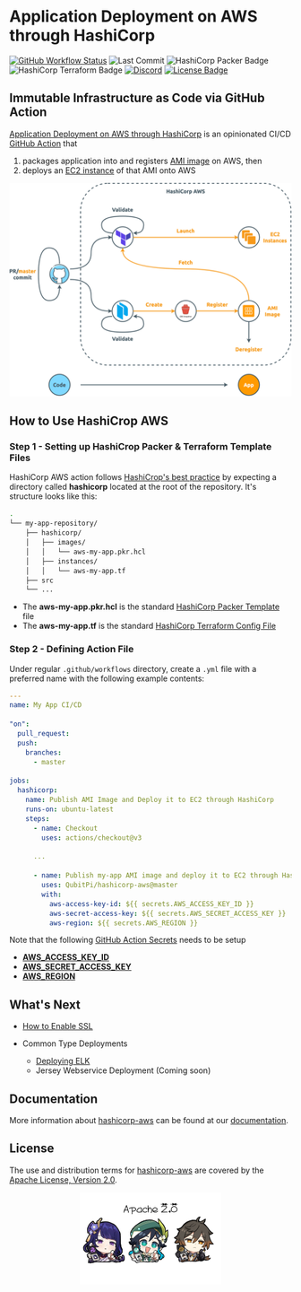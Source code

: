 Application Deployment on AWS through HashiCorp
===============================================

[![GitHub Workflow Status][GitHub Workflow Status]](https://github.com/QubitPi/hashicorp-aws/actions/workflows/ci-cd.yml)
![Last Commit]
![HashiCorp Packer Badge][HashiCorp Packer Badge]
![HashiCorp Terraform Badge][HashiCorp Terraform Badge]
[![Discord]](https://discord.com/widget?id=1060753787125514332)
[![License Badge][License Badge]](https://www.apache.org/licenses/LICENSE-2.0)

Immutable Infrastructure as Code via GitHub Action
--------------------------------------------------

[Application Deployment on AWS through HashiCorp][hashicorp-aws] is an opinionated CI/CD [GitHub Action] that

1. packages application into and registers [AMI image][AWS AMI] on AWS, then
2. deploys an [EC2 instance][AWS EC2] of that AMI onto AWS

![Error loading hashicorp-aws.png](https://github.com/QubitPi/QubitPi/blob/master/img/hashicorp-aws/hashicorp-aws.png?raw=true)

How to Use HashiCrop AWS
------------------------

### Step 1 - Setting up HashiCrop Packer & Terraform Template Files

HashiCorp AWS action follows [HashiCrop's best practice][HashiCorp Tutorial] by expecting a directory called
**hashicorp** located at the root of the repository. It's structure looks like this:

```bash
.
└── my-app-repository/
    ├── hashicorp/
    │   ├── images/
    │   │   └── aws-my-app.pkr.hcl
    │   ├── instances/
    │   │   └── aws-my-app.tf
    ├── src
    └── ...
```

- The **aws-my-app.pkr.hcl** is the standard [HashiCorp Packer Template][HashiCorp Packer Template] file
- The **aws-my-app.tf** is the standard [HashiCorp Terraform Config File][HashiCorp Terraform Config File]

### Step 2 - Defining Action File

Under regular `.github/workflows` directory, create a `.yml` file with a preferred name with the following example
contents:

```yaml
---
name: My App CI/CD

"on":
  pull_request:
  push:
    branches:
      - master

jobs:
  hashicorp:
    name: Publish AMI Image and Deploy it to EC2 through HashiCorp
    runs-on: ubuntu-latest
    steps:
      - name: Checkout
        uses: actions/checkout@v3

      ...

      - name: Publish my-app AMI image and deploy it to EC2 through HashiCorp
        uses: QubitPi/hashicorp-aws@master
        with:
          aws-access-key-id: ${{ secrets.AWS_ACCESS_KEY_ID }}
          aws-secret-access-key: ${{ secrets.AWS_SECRET_ACCESS_KEY }}
          aws-region: ${{ secrets.AWS_REGION }}
```

Note that the following [GitHub Action Secrets][GitHub Action - How to set up] needs to be setup

- [**AWS_ACCESS_KEY_ID**](https://docs.aws.amazon.com/cli/latest/userguide/cli-configure-envvars.html)
- [**AWS_SECRET_ACCESS_KEY**](https://docs.aws.amazon.com/cli/latest/userguide/cli-configure-envvars.html)
- [**AWS_REGION**](https://docs.aws.amazon.com/cli/latest/userguide/cli-configure-envvars.html)

What's Next
-----------

- [How to Enable SSL](https://qubitpi.github.io/hashicorp-aws/docs/ssl)

- Common Type Deployments

  - [Deploying ELK](https://qubitpi.github.io/hashicorp-aws/docs/elk)
  - Jersey Webservice Deployment (Coming soon)

Documentation
-------------

More information about [hashicorp-aws] can be found at our [documentation][hashicorp-aws].

License
-------

The use and distribution terms for [hashicorp-aws] are covered by the [Apache License, Version 2.0].

<div align="center">
    <a href="https://opensource.org/licenses">
        <img align="center" width="50%" alt="License Illustration" src="https://github.com/QubitPi/QubitPi/blob/master/img/apache-2.png?raw=true">
    </a>
</div>

[Apache License, Version 2.0]: http://www.apache.org/licenses/LICENSE-2.0.html

[AWS AMI]: https://docs.aws.amazon.com/AWSEC2/latest/UserGuide/AMIs.html
[AWS EC2]: https://aws.amazon.com/ec2/

[Discord]: https://img.shields.io/discord/1060753787125514332?color=5865F2&logo=discord&logoColor=ffffff&style=for-the-badge

[GitHub Action]: https://docs.github.com/en/actions/learn-github-actions/understanding-github-actions
[GitHub Action - How to set up]: https://docs.github.com/en/actions/security-guides/encrypted-secrets
[GitHub Workflow Status]: https://img.shields.io/github/actions/workflow/status/QubitPi/hashicorp-aws/ci-cd.yml?branch=master&logo=github&style=for-the-badge

[hashicorp-aws]: https://qubitpi.github.io/hashicorp-aws/
[HashiCorp Packer Badge]: https://img.shields.io/badge/Packer-02A8EF?style=for-the-badge&logo=Packer&logoColor=white
[HashiCorp Packer Template]: https://developer.hashicorp.com/packer/tutorials/aws-get-started/aws-get-started-build-image#write-packer-template
[HashiCorp Terraform Badge]: https://img.shields.io/badge/Terraform-7B42BC?style=for-the-badge&logo=terraform&logoColor=white
[HashiCorp Terraform Config File]: https://developer.hashicorp.com/terraform/tutorials/aws-get-started/aws-build#write-configuration
[HashiCorp Tutorial]: https://developer.hashicorp.com/terraform/tutorials/provision/packer

[Last Commit]: https://img.shields.io/github/last-commit/QubitPi/hashicorp-aws/master?logo=github&style=for-the-badge
[License Badge]: https://img.shields.io/badge/Apache%202.0-F25910.svg?style=for-the-badge&logo=Apache&logoColor=white
